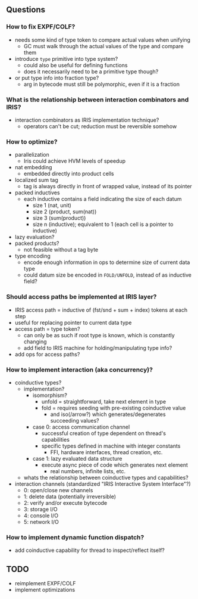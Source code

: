 ## Questions
### How to fix EXPF/COLF?
- needs some kind of type token to compare actual values when unifying
  - GC must walk through the actual values of the type and compare them
- introduce `type` primitive into type system?
  - could also be useful for defining functions
  - does it necessarily need to be a primitive type though?
- or put type info into fraction type?
  - arg in bytecode must still be polymorphic, even if it is a fraction

### What is the relationship between interaction combinators and IRIS?
- interaction combinators as IRIS implementation technique?
  - operators can't be cut; reduction must be reversible somehow

### How to optimize?
- parallelization
  - Iris could achieve HVM levels of speedup
- nat embedding
  - embedded directly into product cells
- localized sum tag
  - tag is always directly in front of wrapped value, instead of its pointer
- packed inductives
  - each inductive contains a field indicating the size of each datum
    - size 1 (nat, unit)
    - size 2 (product, sum(nat))
    - size 3 (sum(product))
    - size n (inductive); equivalent to 1 (each cell is a pointer to inductive)
- lazy evaluation?
- packed products?
  - not feasible without a tag byte
- type encoding
  - encode enough information in ops to determine size of current data type
  - could datum size be encoded in `FOLD/UNFOLD`, instead of as inductive field?

### Should access paths be implemented at IRIS layer?
- IRIS access path = inductive of (fst/snd + sum + index) tokens at each step
- useful for replacing pointer to current data type
- access path = type token?
  - can only be as such if root type is known, which is constantly changing
  - add field to IRIS machine for holding/manipulating type info?
- add ops for access paths?

### How to implement interaction (aka concurrency)?
- coinductive types?
  - implementation?
    - isomorphism?
      - unfold = straightforward, take next element in type
      - fold = requires seeding with pre-existing coinductive value
        - and iso(/arrow?) which generates/degenerates succeeding values?
    - case 0: access communication channel
      - successful creation of type dependent on thread's capabilities
      - specific types defined in machine with integer constants
        - FFI, hardware interfaces, thread creation, etc.
    - case 1: lazy evaluated data structure
      - execute async piece of code which generates next element
        - real numbers, infinite lists, etc.
  - whats the relationship between coinductive types and capabilities?
- interaction channels (standardized "IRIS Interactive System Interface"?)
  - 0: open/close new channels
  - 1: delete data (potentially irreversible)
  - 2: verify and/or execute bytecode
  - 3: storage I/O
  - 4: console I/O
  - 5: network I/O

### How to implement dynamic function dispatch?
- add coinductive capability for thread to inspect/reflect itself?

## TODO
- reimplement EXPF/COLF
- implement optimizations
